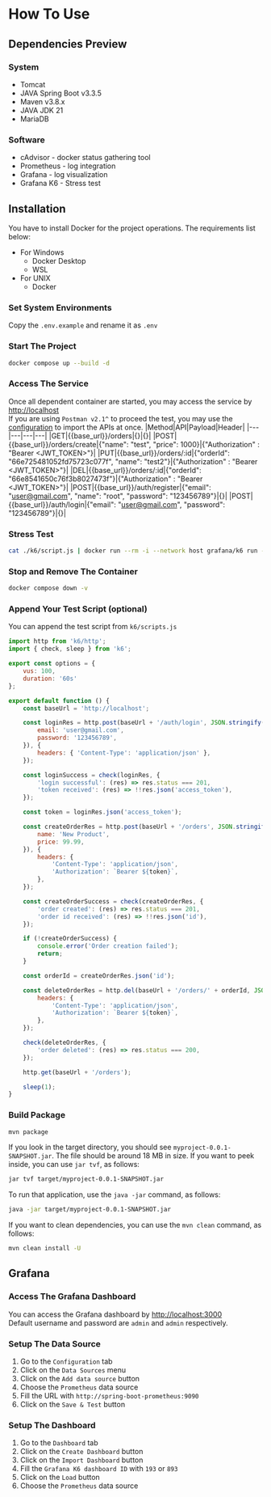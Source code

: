 # How To Use

## Dependencies Preview
### System
- Tomcat
- JAVA Spring Boot v3.3.5
- Maven v3.8.x
- JAVA JDK 21
- MariaDB

### Software
- cAdvisor - docker status gathering tool
- Prometheus - log integration
- Grafana - log visualization
- Grafana K6 - Stress test

## Installation
You have to install Docker for the project operations.
The requirements list below:
- For Windows
    - Docker Desktop
    - WSL
- For UNIX
    - Docker

### Set System Environments
Copy the `.env.example` and rename it as `.env`

### Start The Project
```bash
docker compose up --build -d
```

### Access The Service
Once all dependent container are started, you may access the service by [http://localhost](http://localhost) <br>
If you are using `Postman v2.1^` to proceed the test, you may use the [configuration](./postman/Next.js.postman_collection.json) to import the APIs at once.
|Method|API|Payload|Header|
|---|---|---|---|
|GET|{{base_url}}/orders|{}|{}|
|POST|{{base_url}}/orders/create|{"name": "test", "price": 1000}|{"Authorization" : "Bearer <JWT_TOKEN>"}|
|PUT|{{base_url}}/orders/:id|{"orderId": "66e725481052fd75723c077f", "name": "test2"}|{"Authorization" : "Bearer <JWT_TOKEN>"}|
|DEL|{{base_url}}/orders/:id|{"orderId": "66e8541650c76f3b8027473f"}|{"Authorization" : "Bearer <JWT_TOKEN>"}|
|POST|{{base_url}}/auth/register|{"email": "user@gmail.com", "name": "root", "password": "123456789"}|{}|
|POST|{{base_url}}/auth/login|{"email": "user@gmail.com", "password": "123456789"}|{}|

### Stress Test
```bash
cat ./k6/script.js | docker run --rm -i --network host grafana/k6 run -
```

### Stop and Remove The Container
```bash
docker compose down -v
```

### Append Your Test Script (optional)
You can append the test script from `k6/scripts.js`
```js
import http from 'k6/http';
import { check, sleep } from 'k6';

export const options = {
    vus: 100,
    duration: '60s'
};

export default function () {
    const baseUrl = 'http://localhost';

    const loginRes = http.post(baseUrl + '/auth/login', JSON.stringify({
        email: 'user@gmail.com',
        password: '123456789',
    }), {
        headers: { 'Content-Type': 'application/json' },
    });

    const loginSuccess = check(loginRes, {
        'login successful': (res) => res.status === 201,
        'token received': (res) => !!res.json('access_token'),
    });

    const token = loginRes.json('access_token');

    const createOrderRes = http.post(baseUrl + '/orders', JSON.stringify({
        name: 'New Product',
        price: 99.99,
    }), {
        headers: {
            'Content-Type': 'application/json',
            'Authorization': `Bearer ${token}`,
        },
    });

    const createOrderSuccess = check(createOrderRes, {
        'order created': (res) => res.status === 201,
        'order id received': (res) => !!res.json('id'),
    });

    if (!createOrderSuccess) {
        console.error('Order creation failed');
        return;
    }

    const orderId = createOrderRes.json('id');

    const deleteOrderRes = http.del(baseUrl + '/orders/' + orderId, JSON.stringify({}), {
        headers: {
            'Content-Type': 'application/json',
            'Authorization': `Bearer ${token}`,
        },
    });

    check(deleteOrderRes, {
        'order deleted': (res) => res.status === 200,
    });

    http.get(baseUrl + '/orders');

    sleep(1);
}
```

### Build Package
```bash
mvn package
```
If you look in the target directory, you should see `myproject-0.0.1-SNAPSHOT.jar`. The file should be around 18 MB in size. If you want to peek inside, you can use `jar tvf`, as follows:
```bash
jar tvf target/myproject-0.0.1-SNAPSHOT.jar
```
To run that application, use the `java -jar` command, as follows:
```bash
java -jar target/myproject-0.0.1-SNAPSHOT.jar
```
If you want to clean dependencies, you can use the `mvn clean` command, as follows:
```bash
mvn clean install -U
```

## Grafana
### Access The Grafana Dashboard
You can access the Grafana dashboard by [http://localhost:3000](http://localhost:3000) <br>
Default username and password are `admin` and `admin` respectively.
### Setup The Data Source
1. Go to the `Configuration` tab
2. Click on the `Data Sources` menu
3. Click on the `Add data source` button
4. Choose the `Prometheus` data source
5. Fill the URL with `http://spring-boot-prometheus:9090`
6. Click on the `Save & Test` button
### Setup The Dashboard
1. Go to the `Dashboard` tab
2. Click on the `Create Dashboard` button
3. Click on the `Import Dashboard` button
4. Fill the `Grafana K6 dashboard ID` with `193` or `893`
5. Click on the `Load` button
6. Choose the `Prometheus` data source